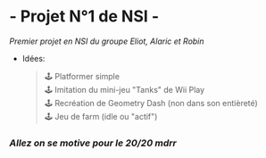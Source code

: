 # - Projet N°1 de NSI -
_Premier projet en NSI du groupe Eliot, Alaric et Robin_

* Idées:
  > 🕹️ Platformer simple <br>
  > 🕹️ Imitation du mini-jeu "Tanks" de Wii Play <br>
  > 🕹️ Recréation de Geometry Dash (non dans son entièreté) <br> 
  > 🕹️ Jeu de farm (idle ou "actif") <br>

### _Allez on se motive pour le 20/20 mdrr_
